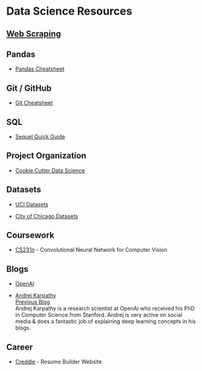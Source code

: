 # Data Science Resources

## [Web Scraping](/Web_Scraping.md)

## Pandas
* [Pandas Cheatsheet](/Git/Git_Cheat_Sheet.pdf)

## Git / GitHub
* [Git Cheatsheet](/Pandas/Pandas_Cheat_Sheet.pdf)

## SQL
* [Sequel Quick Guide](http://www.tutorialspoint.com/sql/sql-quick-guide.htm)

## Project Organization
* [Cookie Cutter Data Science](https://drivendata.github.io/cookiecutter-data-science/)

## Datasets
* [UCI Datasets](http://archive.ics.uci.edu/ml/index.htmls)

* [City of Chicago Datasets](https://data.cityofchicago.org/)

## Coursework
* [CS231n](http://cs231n.stanford.edu/) - Convolutional Neural Network for Computer Vision


## Blogs
* [OpenAI](https://openai.com/blog/)

* [Andrej Karpathy](https://medium.com/@karpathy)  
  [Previous Blog](http://karpathy.github.io/)  
  Andrej Karpathy is a research scientist at OpenAI who received his PhD in Computer Science from Stanford. Andrej is very active on social media & does a fantastic job of explaining deep learning concepts in his blogs.

## Career
* [Creddle](http://creddle.io/) - Resume Builder Website
